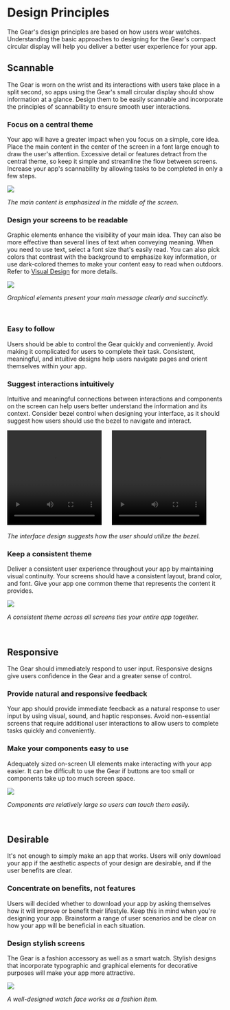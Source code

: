 # Design Principles


The Gear's design principles are based on how users wear watches. Understanding the basic approaches to designing for the Gear's compact circular display will help you deliver a better user experience for your app.

## Scannable

The Gear is worn on the wrist and its interactions with users take place in a split second, so apps using the Gear's small circular display should show information at a glance. Design them to be easily scannable and incorporate the principles of scannability to ensure smooth user interactions.

### Focus on a central theme

Your app will have a greater impact when you focus on a simple, core idea. Place the main content in the center of the screen in a font large enough to draw the user's attention. Excessive detail or features detract from the central theme, so keep it simple and streamline the flow between screens. Increase your app's scannability by allowing tasks to be completed in only a few steps.

![](media/1_1_1-800x165.png)

*The main content is emphasized in the middle of the screen.*

### Design your screens to be readable

Graphic elements enhance the visibility of your main idea. They can also be more effective than several lines of text when conveying meaning. When you need to use text, select a font size that's easily read. You can also pick colors that contrast with the background to emphasize key information, or use dark-colored themes to make your content easy to read when outdoors. Refer to [Visual Design](visual-design.md) for more details.

![](media/1_1_2-800x165.png)

*Graphical elements present your main message clearly and succinctly.*

 
### Easy to follow
Users should be able to control the Gear quickly and conveniently. Avoid making it complicated for users to complete their task. Consistent, meaningful, and intuitive designs help users navigate pages and orient themselves within your app.

### Suggest interactions intuitively

Intuitive and meaningful connections between interactions and components on the screen can help users better understand the information and its context. Consider bezel control when designing your interface, as it should suggest how users should use the bezel to navigate and interact.

<video controls height="220" width="220">
  <source src="media/1.2.1.directionconnection2_moreoption.mp4" type=video/mp4>
</video>
&nbsp;&nbsp;&nbsp;&nbsp;
<video controls height="220" width="220">
  <source src="media/1.2.1.directionconnection1_health.mp4" type=video/mp4>
</video>

*The interface design suggests how the user should utilize the bezel.*

### Keep a consistent theme

Deliver a consistent user experience throughout your app by maintaining visual continuity. Your screens should have a consistent layout, brand color, and font. Give your app one common theme that represents the content it provides.

![](media/1_2_2-800x165.png)

*A consistent theme across all screens ties your entire app together.*

 
## Responsive
The Gear should immediately respond to user input. Responsive designs give users confidence in the Gear and a greater sense of control.

### Provide natural and responsive feedback

Your app should provide immediate feedback as a natural response to user input by using visual, sound, and haptic responses. Avoid non-essential screens that require additional user interactions to allow users to complete tasks quickly and conveniently.

### Make your components easy to use

Adequately sized on-screen UI elements make interacting with your app easier. It can be difficult to use the Gear if buttons are too small or components take up too much screen space.

![](media/1_3_2-800x165.png)

*Components are relatively large so users can touch them easily.*

 
## Desirable
It's not enough to simply make an app that works. Users will only download your app if the aesthetic aspects of your design are desirable, and if the user benefits are clear.

### Concentrate on benefits, not features

Users will decided whether to download your app by asking themselves how it will improve or benefit their lifestyle. Keep this in mind when you're designing your app. Brainstorm a range of user scenarios and be clear on how your app will be beneficial in each situation.

### Design stylish screens

The Gear is a fashion accessory as well as a smart watch. Stylish designs that incorporate typographic and graphical elements for decorative purposes will make your app more attractive.

![](media/1_4_2-800x165.png)

*A well-designed watch face works as a fashion item.*
